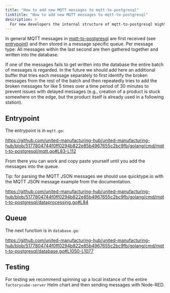 ```yaml
---
title: "How to add new MQTT messages to mqtt-to-postgresql"
linktitle: "How to add new MQTT messages to mqtt-to-postgresql"
description: >
  For new developers the internal structure of mqtt-to-postgresql might not be self-explaining. Therefore, this tutorial.
---
```


In general MQTT messages in [mqtt-to-postgresql](../factorycube-server/mqtt-to-postgresql/) are first received (see [entrypoint](#entrypoint)) and then stored in a message specific queue. Per message type: All messages within the last second are then gathered together and written into the database.

If one of the messages fails to get written into the database the entire batch of messages is regarded. In the future we should add here an additional buffer that tries each message separately to first identify the broken messages from the rest of the batch and then repeatedly tries to add the broken messages for like 5 times over a time period of 30 minutes to prevent issues with delayed messages (e.g., creation of a product is stuck somewhere on the edge, but the product itself is already used in a following station).

## Entrypoint

The entrypoint is in `mqtt.go`:

https://github.com/united-manufacturing-hub/united-manufacturing-hub/blob/5177804744f0ff0294b822e85b4967655c2bc9fb/golang/cmd/mqtt-to-postgresql/mqtt.go#L83-L112

From there you can work and copy paste yourself until you add the messages into the queue. 

Tip: for parsing the MQTT JSON messages we should use quicktype.io with the MQTT JSON message example from the documentation.

https://github.com/united-manufacturing-hub/united-manufacturing-hub/blob/5177804744f0ff0294b822e85b4967655c2bc9fb/golang/cmd/mqtt-to-postgresql/dataprocessing.go#L84

## Queue

The next function is in `database.go`:

https://github.com/united-manufacturing-hub/united-manufacturing-hub/blob/5177804744f0ff0294b822e85b4967655c2bc9fb/golang/cmd/mqtt-to-postgresql/database.go#L1050-L1077

## Testing

For testing we recommend spinning up a local instance of the entire `factorycube-server` Helm chart and then sending messages with Node-RED.
